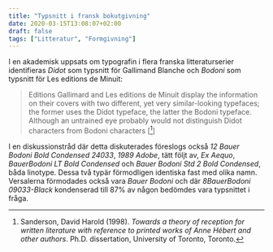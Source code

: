 ```yaml
---
title: "Typsnitt i fransk bokutgivning"
date: 2020-03-15T13:08:07+02:00
draft: false
tags: ["Litteratur", "Formgivning"]
---
```


I en akademisk uppsats om typografin i flera franska litteraturserier identifieras _Didot_ som typsnitt för Gallimand Blanche och _Bodoni_ som typsnitt för Les editions de Minuit:

> Editions Gallimard and Les editions de Minuit display the information on their covers with two different, yet very similar-looking typefaces; the former uses the Didot typeface, the latter the Bodoni typeface. Although an untrained eye probably would not distinguish Didot characters from Bodoni characters [[^1]]

I en diskussionstråd där detta diskuterades föreslogs också _12 Bauer Bodoni Bold Condensed 24033_, _1989 Adobe_, tätt följt av, _Ex Aequo_, _BauerBodoni LT Bold Condensed_ och _Bauer Bodoni Std 2 Bold Condensed_, båda linotype. Dessa två typär förmodligen identiska fast med olika namn. Versalerna förmodades också vara _Bauer Bodoni_ och där _8BauerBodoni 09033-Black_ kondenserad till 87% av någon bedömdes vara typsnittet i fråga.

[^1]: Sanderson, David Harold (1998). _Towards a theory of reception for written literature with reference to printed works of Anne Hébert and other authors_. Ph.D. dissertation, University of Toronto, Toronto.

